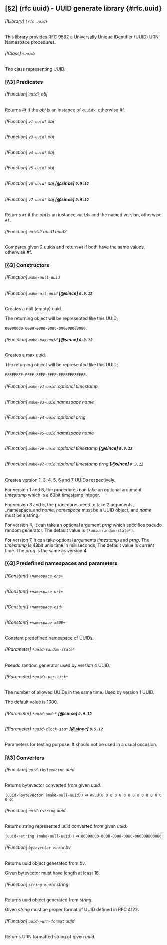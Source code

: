 [§2] (rfc uuid) - UUID generate library {#rfc.uuid}
-------------

###### [!Library] `(rfc uuid)` 

This library provides RFC 9562 a Universally Unique IDentifier (UUID)
URN Namespace procedures.

###### [!Class] `<uuid>` 

The class representing UUID.

### [§3] Predicates

###### [!Function] `uuid?`  _obj_

Returns #t if the _obj_ is an instance of `<uuid>`, otherwise
 #f.

###### [!Function] `v1-uuid?`  _obj_
###### [!Function] `v3-uuid?`  _obj_
###### [!Function] `v4-uuid?`  _obj_
###### [!Function] `v5-uuid?`  _obj_
###### [!Function] `v6-uuid?`  _obj_ **[@since] `0.9.12`**
###### [!Function] `v7-uuid?`  _obj_ **[@since] `0.9.12`**

Returns `#t` if the _obj_ is an instance `<uuid>` and the named version,
otherwise `#f`.

###### [!Function] `uuid=?`  _uuid1_ _uuid2_

Compares given 2 uuids and return #t if both have the same values,
otherwise #f.

### [§3] Constructors

###### [!Function] `make-null-uuid` 
###### [!Function] `make-nil-uuid` **[@since] `0.9.12`**

Creates a null (empty) uuid.

The returning object will be represented like this UUID;

`00000000-0000-0000-0000-000000000000`.

###### [!Function] `make-max-uuid` **[@since] `0.9.12`**

Creates a max uuid.

The returning object will be represented like this UUID;

`FFFFFFFF-FFFF-FFFF-FFFF-FFFFFFFFFFFF`.


###### [!Function] `make-v1-uuid` :optional _timestamp_
###### [!Function] `make-v3-uuid` _namespace_ _name_
###### [!Function] `make-v4-uuid` :optional _prng_
###### [!Function] `make-v5-uuid` _namespace_ _name_
###### [!Function] `make-v6-uuid` :optional _timestamp_ **[@since] `0.9.12`**
###### [!Function] `make-v7-uuid` :optional _timestamp_ _prng_ **[@since] `0.9.12`**

Creates version 1, 3, 4, 5, 6 and 7 UUIDs respectively.

For version 1 and 6, the procedures can take an optional argument
_timestamp_ which is a 60bit timestamp integer.

For version 3 and 5, the procedures need to take 2 arguments,
_namespace_and _name_. _namespace_ must be a UUID object, and _name_
must be a string.

For version 4, it can take an optional argument _prng_ which specifies
pseudo random generator. The default value is `(*uuid-random-state*)`.

For version 7, it can take optional arguments _timestamp_ and _prng_.
The _timestamp_ is 48bit unix time in milliseconds, The default value
is current time.
The _prng_ is the same as version 4.


### [§3] Predefined namespaces and parameters

###### [!Constant] `+namespace-dns+` 
###### [!Constant] `+namespace-url+` 
###### [!Constant] `+namespace-oid+` 
###### [!Constant] `+namespace-x500+` 

Constant predefined namespace of UUIDs.

###### [!Parameter] `*uuid-random-state*` 

Pseudo random generator used by version 4 UUID.

###### [!Parameter] `*uuids-per-tick*` 

The number of allowed UUIDs in the same time. Used by version 1 UUID.

The default value is 1000.

###### [!Parameter] `*uuid-node*` **[@since] `0.9.12`**
###### [!Parameter] `*uuid-clock-seq*` **[@since] `0.9.12`**

Parameters for testing purpose. It should not be used in a usual occasion.


### [§3] Converters

###### [!Function] `uuid->bytevector`  _uuid_

Returns bytevector converted from given _uuid_.

``(uuid->bytevector (make-null-uuid))`` => ``#vu8(0 0 0 0 0 0 0 0 0 0 0 0 0 0 0 0)``



###### [!Function] `uuid->string`  _uuid_

Returns string represented uuid converted from given _uuid_.

``(uuid->string (make-null-uuid))`` => ``00000000-0000-0000-0000-000000000000``



###### [!Function] `bytevector->uuid`  _bv_

Returns uuid object generated from _bv_.

Given bytevector must have length at least 16.


###### [!Function] `string->uuid`  _string_

Returns uuid object generated from _string_.

Given _string_ must be proper format of UUID defined in RFC 4122.

###### [!Function] `uuid->urn-format`  _uuid_

Returns URN formatted string of given _uuid_.


